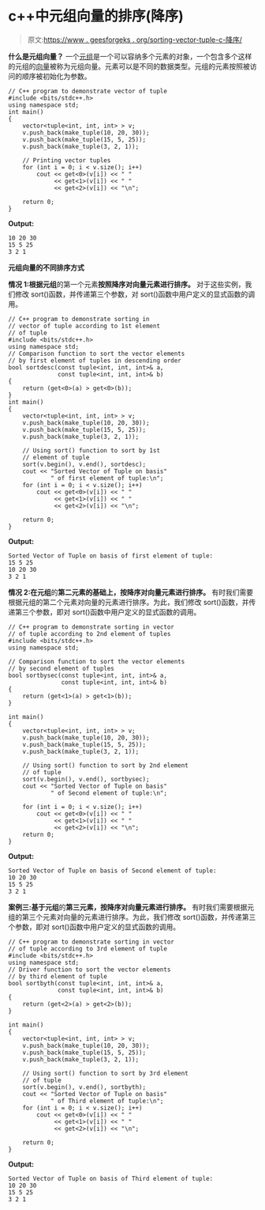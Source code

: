 # c++中元组向量的排序(降序)

> 原文:[https://www . geesforgeks . org/sorting-vector-tuple-c-降序/](https://www.geeksforgeeks.org/sorting-vector-tuple-c-descending-order/)

**什么是元组向量？**
一个[元组](https://www.geeksforgeeks.org/tuples-in-c/)是一个可以容纳多个元素的对象，一个包含多个这样的元组的[向量](https://www.geeksforgeeks.org/vector-in-cpp-stl/)被称为元组向量。元素可以是不同的数据类型。元组的元素按照被访问的顺序被初始化为参数。

```
// C++ program to demonstrate vector of tuple
#include <bits/stdc++.h>
using namespace std;
int main()
{
    vector<tuple<int, int, int> > v;
    v.push_back(make_tuple(10, 20, 30));
    v.push_back(make_tuple(15, 5, 25));
    v.push_back(make_tuple(3, 2, 1));

    // Printing vector tuples
    for (int i = 0; i < v.size(); i++)
        cout << get<0>(v[i]) << " "
             << get<1>(v[i]) << " "
             << get<2>(v[i]) << "\n";

    return 0;
}
```

**Output:**

```
10 20 30
15 5 25
3 2 1

```

**元组向量的不同排序方式**

**情况 1:根据元组**的第一个元素**按照降序对向量元素进行排序。**
对于这些实例，我们修改 sort()函数，并传递第三个参数，对 sort()函数中用户定义的显式函数的调用。

```
// C++ program to demonstrate sorting in
// vector of tuple according to 1st element
// of tuple
#include <bits/stdc++.h>
using namespace std;
// Comparison function to sort the vector elements
// by first element of tuples in descending order
bool sortdesc(const tuple<int, int, int>& a,
              const tuple<int, int, int>& b)
{
    return (get<0>(a) > get<0>(b));
}
int main()
{
    vector<tuple<int, int, int> > v;
    v.push_back(make_tuple(10, 20, 30));
    v.push_back(make_tuple(15, 5, 25));
    v.push_back(make_tuple(3, 2, 1));

    // Using sort() function to sort by 1st
    // element of tuple
    sort(v.begin(), v.end(), sortdesc);
    cout << "Sorted Vector of Tuple on basis"
            " of first element of tuple:\n";
    for (int i = 0; i < v.size(); i++)
        cout << get<0>(v[i]) << " "
             << get<1>(v[i]) << " "
             << get<2>(v[i]) << "\n";

    return 0;
}
```

**Output:**

```
Sorted Vector of Tuple on basis of first element of tuple:
15 5 25
10 20 30
3 2 1

```

**情况 2:在元组**的**第二元素的基础上，按降序对向量元素进行排序。**
有时我们需要根据元组的第二个元素对向量的元素进行排序。为此，我们修改 sort()函数，并传递第三个参数，即对 sort()函数中用户定义的显式函数的调用。

```
// C++ program to demonstrate sorting in vector
// of tuple according to 2nd element of tuples
#include <bits/stdc++.h>
using namespace std;

// Comparison function to sort the vector elements
// by second element of tuples
bool sortbysec(const tuple<int, int, int>& a,
               const tuple<int, int, int>& b)
{
    return (get<1>(a) > get<1>(b));
}

int main()
{
    vector<tuple<int, int, int> > v;
    v.push_back(make_tuple(10, 20, 30));
    v.push_back(make_tuple(15, 5, 25));
    v.push_back(make_tuple(3, 2, 1));

    // Using sort() function to sort by 2nd element
    // of tuple
    sort(v.begin(), v.end(), sortbysec);
    cout << "Sorted Vector of Tuple on basis"
            " of Second element of tuple:\n";

    for (int i = 0; i < v.size(); i++)
        cout << get<0>(v[i]) << " "
             << get<1>(v[i]) << " "
             << get<2>(v[i]) << "\n";
    return 0;
}
```

**Output:**

```
Sorted Vector of Tuple on basis of Second element of tuple:
10 20 30
15 5 25
3 2 1

```

**案例三:基于元组**的**第三元素，按降序对向量元素进行排序。**
有时我们需要根据元组的第三个元素对向量的元素进行排序。为此，我们修改 sort()函数，并传递第三个参数，即对 sort()函数中用户定义的显式函数的调用。

```
// C++ program to demonstrate sorting in vector
// of tuple according to 3rd element of tuple
#include <bits/stdc++.h>
using namespace std;
// Driver function to sort the vector elements
// by third element of tuple
bool sortbyth(const tuple<int, int, int>& a,
              const tuple<int, int, int>& b)
{
    return (get<2>(a) > get<2>(b));
}

int main()
{
    vector<tuple<int, int, int> > v;
    v.push_back(make_tuple(10, 20, 30));
    v.push_back(make_tuple(15, 5, 25));
    v.push_back(make_tuple(3, 2, 1));

    // Using sort() function to sort by 3rd element
    // of tuple
    sort(v.begin(), v.end(), sortbyth);
    cout << "Sorted Vector of Tuple on basis"
            " of Third element of tuple:\n";
    for (int i = 0; i < v.size(); i++)
        cout << get<0>(v[i]) << " "
             << get<1>(v[i]) << " "
             << get<2>(v[i]) << "\n";

    return 0;
}
```

**Output:**

```
Sorted Vector of Tuple on basis of Third element of tuple:
10 20 30
15 5 25
3 2 1

```